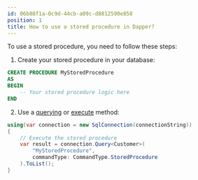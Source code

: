 ```yaml
---
id: 06b88f1a-0c9d-44cb-a09c-d8812590e858
position: 1
title: How to use a stored procedure in Dapper?
---
```


To use a stored procedure, you need to follow these steps:

1. Create your stored procedure in your database:

```sql
CREATE PROCEDURE MyStoredProcedure
AS
BEGIN
    -- Your stored procedure logic here
END
```

2. Use a [querying](https://www.learndapper.com/dapper-query) or [execute](https://www.learndapper.com/non-query) method:

```csharp
using(var connection = new SqlConnection(connectionString))
{
	// Execute the stored procedure
	var result = connection.Query<Customer>(
		"MyStoredProcedure",
		commandType: CommandType.StoredProcedure
	).ToList();
}
```